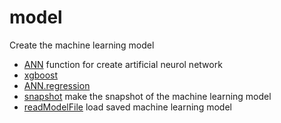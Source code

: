 # model

Create the machine learning model

+ [ANN](model/ANN.1) function for create artificial neurol network
+ [xgboost](model/xgboost.1) 
+ [ANN.regression](model/ANN.regression.1) 
+ [snapshot](model/snapshot.1) make the snapshot of the machine learning model
+ [readModelFile](model/readModelFile.1) load saved machine learning model
